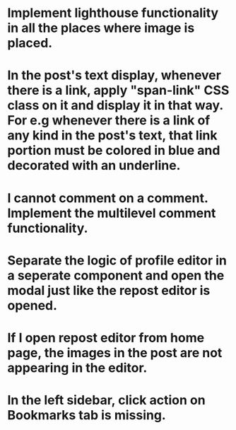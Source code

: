 # Implement lighthouse functionality in all the places where image is placed.
# In the post's text display, whenever there is a link, apply "span-link" CSS class on it and display it in that way. For e.g whenever there is a link of any kind in the post's text, that link portion must be colored in blue and decorated with an underline.
# I cannot comment on a comment. Implement the multilevel comment functionality.
# Separate the logic of profile editor in a seperate component and open the modal just like the repost editor is opened.
# If I open repost editor from home page, the images in the post are not appearing in the editor.
# In the left sidebar, click action on Bookmarks tab is missing.